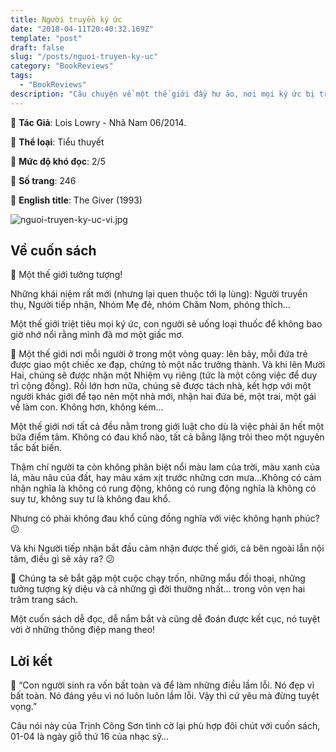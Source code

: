 ```yaml
---
title: Người truyền ký ức
date: "2018-04-11T20:40:32.169Z"
template: "post"
draft: false
slug: "/posts/nguoi-truyen-ky-uc"
category: "BookReviews"
tags:
  - "BookReviews"
description: "Câu chuyện về một thế giới đầy hư ảo, nơi mọi ký ức bị triệt tiêu, mọi suy nghĩ bị giam cầm. Một thế giới nơi tất cả đều nằm trong giới luật cho dù là việc phải ăn hết một bữa điểm tâm. Không có đau khổ nào, tất cả bằng lặng trôi theo một nguyên tắc bất biến."
---
```


💁‍ **Tác Giả**: Lois Lowry - Nhã Nam 06/2014.

🍂 **Thể loại**: Tiểu thuyết

🌵 **Mức độ khó đọc**: 2/5

📑 **Số trang**: 246  

📒 **English title**: The Giver (1993)

![nguoi-truyen-ky-uc-vi.jpg](/media/book-reviews/nguoi-truyen-ky-uc-vi.jpg)

## Về cuốn sách

🎋
Một thế giới tưởng tượng! 

Những khái niệm rất mới (nhưng lại quen thuộc tới lạ lùng): Người truyền thụ, Người tiếp nhận, Nhóm Mẹ đẻ, nhóm Chăm Nom, phóng thích…

Một thế giới triệt tiêu mọi ký ức, con người sẽ uống loại thuốc để không bao giờ nhớ nổi rằng mình đã mơ một giấc mơ.

🎢 Một thế giới nơi mỗi người ở trong một vòng quay: lên bảy, mỗi đứa trẻ được giao một chiếc xe đạp, chứng tỏ một nấc trưởng thành. Và khi lên Mười Hai, chúng sẽ được nhận một Nhiệm vụ riêng (tức là một công việc để duy trì cộng đồng). Rồi lớn hơn nữa, chúng sẽ được tách nhà, kết hợp với một người khác giới để tạo nên một nhà mới, nhận hai đứa bé, một trai, một gái về làm con. Không hơn, không kém...

Một thế giới nơi tất cả đều nằm trong giới luật cho dù là việc phải ăn hết một bữa điểm tâm. Không có đau khổ nào, tất cả bằng lặng trôi theo một nguyên tắc bất biến. 

Thậm chí người ta còn không phân biệt nổi màu lam của trời, màu xanh của lá, màu nâu của đất, hay màu xám xịt trước những cơn mưa…Không có cảm nhận nghĩa là không có rung động, không có rung động nghĩa là không có suy tư, không suy tư là không đau khổ.

Nhưng có phải không đau khổ cũng đồng nghĩa với việc không hạnh phúc? 😕

Và khi Người tiếp nhận bắt đầu cảm nhận được thế giới, cả bên ngoài lẫn nội tâm, điều gì sẽ xảy ra? 😕

📃 Chúng ta sẽ bắt gặp một cuộc chạy trốn, những mẩu đối thoại, những tưởng tượng kỳ diệu và cả những gì đời thường nhất… trong vỏn vẹn hai trăm trang sách.

Một cuốn sách dễ đọc, dễ nắm bắt và cũng dễ đoán được kết cục, nó tuyệt vời ở những thông điệp mang theo! 

## Lời kết

📌 “Con người sinh ra vốn bất toàn và để làm những điều lầm lỗi. Nó đẹp vì bất toàn. Nó đáng yêu vì nó luôn luôn lầm lỗi. Vậy thì cứ yêu mà đừng tuyệt vọng.” 

Câu nói này của Trịnh Công Sơn tình cờ lại phù hợp đôi chút với cuốn sách, 01-04 là ngày giỗ thứ 16 của nhạc sỹ…

